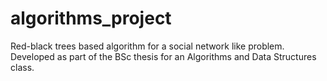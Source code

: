 # algorithms_project
Red-black trees based algorithm for a social network like problem. Developed as part of the BSc thesis for an Algorithms and Data Structures class.
